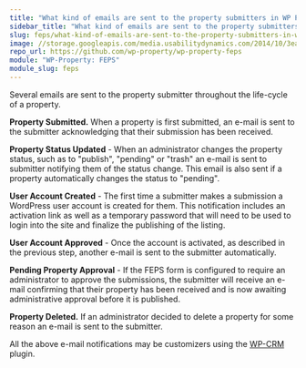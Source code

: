 ```yaml
---
title: "What kind of emails are sent to the property submitters in WP Property FEPS?"
sidebar_title: "What kind of emails are sent to the property submitters?"
slug: feps/what-kind-of-emails-are-sent-to-the-property-submitters-in-wp-property-feps
image: //storage.googleapis.com/media.usabilitydynamics.com/2014/10/3ea55b73-wpproperty-extension-feps-icon-300x300.png
repo_url: https://github.com/wp-property/wp-property-feps
module: "WP-Property: FEPS"
module_slug: feps
---
```


Several emails are sent to the property submitter throughout the life-cycle of a property.

**Property Submitted.** When a property is first submitted, an e-mail is sent to the submitter acknowledging that their submission has been received.

**Property Status Updated** - When an administrator changes the property status, such as to "publish", "pending" or "trash" an e-mail is sent to submitter notifying them of the status change. This email is also sent if a property automatically changes the status to "pending". 

**User Account Created** - The first time a submitter makes a submission a WordPress user account is created for them. This notification includes an activation link as well as a temporary password that will need to be used to login into the site and finalize the publishing of the listing.

**User Account Approved** - Once the account is activated, as described in the previous step, another e-mail is sent to the submitter automatically. 

**Pending Property Approval** - If the FEPS form is configured to require an administrator to approve the submissions, the submitter will receive an e-mail confirming that their property has been received and is now awaiting administrative approval before it is published.

**Property Deleted.** If an administrator decided to delete a property for some reason an e-mail is sent to the submitter. 

All the above e-mail notifications may be customizers using the [WP-CRM](https://www.usabilitydynamics.com/product/wp-crm) plugin. 